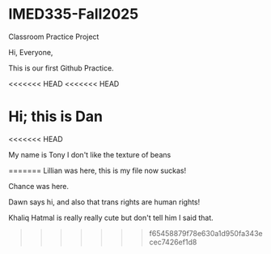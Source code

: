 # IMED335-Fall2025

Classroom Practice Project

Hi, Everyone,

This is our first Github Practice.


<<<<<<< HEAD
<<<<<<< HEAD

Hi; this is Dan
=======



<<<<<<< HEAD




My name is Tony I don't like the texture of beans

=======
Lillian was here, this is my file now suckas!


Chance was here.



Dawn says hi, and also that trans rights are human rights!

Khaliq Hatmal is really really cute but don't tell him I said that.
>>>>>>> f65458879f78e630a1d950fa343ecec7426ef1d8
